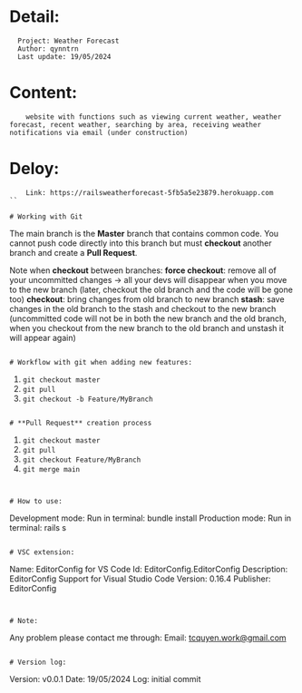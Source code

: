 # Detail:

```
  Project: Weather Forecast
  Author: qynntrn
  Last update: 19/05/2024
```
# Content:

```
    website with functions such as viewing current weather, weather forecast, recent weather, searching by area, receiving weather notifications via email (under construction)
```

# Deloy:
```
    Link: https://railsweatherforecast-5fb5a5e23879.herokuapp.com
``

# Working with Git

```
  The main branch is the **Master** branch that contains common code. You cannot push code directly into this branch but must **checkout** another branch and create a **Pull Request**.

  Note when **checkout** between branches:
    **force checkout**: remove all of your uncommitted changes -> all your devs will disappear when you move to the new branch (later, checkout the old branch and the code will be gone too)
    **checkout**: bring changes from old branch to new branch
    **stash**: save changes in the old branch to the stash and checkout to the new branch (uncommitted code will not be in both the new branch and the old branch, when you checkout from the new branch to the old branch and unstash it will appear again)
```

# Workflow with git when adding new features:

```
  1. `git checkout master`
  2. `git pull`
  3. `git checkout -b Feature/MyBranch`
```

# **Pull Request** creation process

```
  1. `git checkout master`
  2. `git pull`
  3. `git checkout Feature/MyBranch`
  4. `git merge main`
```


# How to use:

```
  Development mode:
    Run in terminal: bundle install
  Production mode: 
    Run in terminal: rails s
```

# VSC extension:

```
  Name: EditorConfig for VS Code
  Id: EditorConfig.EditorConfig
  Description: EditorConfig Support for Visual Studio Code
  Version: 0.16.4
  Publisher: EditorConfig
```


# Note:

```
  Any problem please contact me through:
    Email: tcquyen.work@gmail.com
```

# Version log:

```
  Version: v0.0.1
  Date: 19/05/2024
  Log: initial commit
```
